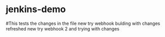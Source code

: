 # jenkins-demo
#This tests the changes in the file
new try webhook bulding with changes refreshed
new try webhook 2 and trying with changes

